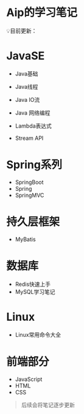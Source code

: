 # Aip的学习笔记

:bulb:目前更新：

# JavaSE

- Java基础

- Java线程
- Java IO流
- Java 网络编程
- Lambda表达式
- Stream API



# Spring系列

- SpringBoot
- Spring
- SpringMVC





# 持久层框架

- MyBatis



# 数据库

- Redis快速上手
- MySQL学习笔记



# Linux

- Linux常用命令大全



# 前端部分

- JavaScript
- HTML
- CSS



> 后续会将笔记逐步更新

